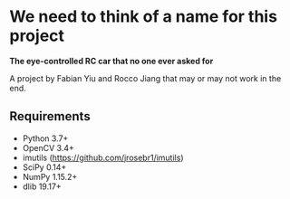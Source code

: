 # We need to think of a name for this project
**The eye-controlled RC car that no one ever asked for**

A project by Fabian Yiu and Rocco Jiang that may or may not work in the end.

## Requirements
- Python 3.7+
- OpenCV 3.4+
- imutils (https://github.com/jrosebr1/imutils)
- SciPy 0.14+
- NumPy 1.15.2+
- dlib 19.17+
